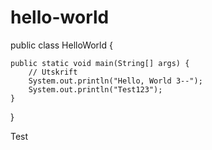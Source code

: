 # hello-world

public class HelloWorld {

    public static void main(String[] args) {
        // Utskrift
        System.out.println("Hello, World 3--");
        System.out.println("Test123");
    }

}


Test

